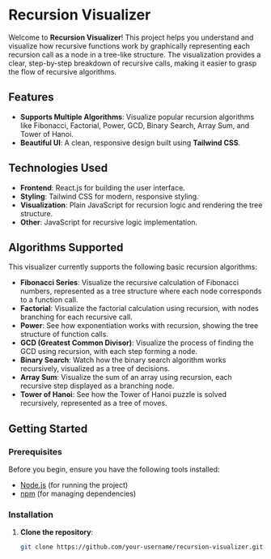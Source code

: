 # Recursion Visualizer

Welcome to **Recursion Visualizer**! This project helps you understand and visualize how recursive functions work by graphically representing each recursion call as a node in a tree-like structure. The visualization provides a clear, step-by-step breakdown of recursive calls, making it easier to grasp the flow of recursive algorithms.

## Features

- **Supports Multiple Algorithms**: Visualize popular recursion algorithms like Fibonacci, Factorial, Power, GCD, Binary Search, Array Sum, and Tower of Hanoi.
- **Beautiful UI**: A clean, responsive design built using **Tailwind CSS**.

## Technologies Used

- **Frontend**: React.js for building the user interface.
- **Styling**: Tailwind CSS for modern, responsive styling.
- **Visualization**: Plain JavaScript for recursion logic and rendering the tree structure.
- **Other**: JavaScript for recursive logic implementation.

## Algorithms Supported

This visualizer currently supports the following basic recursion algorithms:

- **Fibonacci Series**: Visualize the recursive calculation of Fibonacci numbers, represented as a tree structure where each node corresponds to a function call.
- **Factorial**: Visualize the factorial calculation using recursion, with nodes branching for each recursive call.
- **Power**: See how exponentiation works with recursion, showing the tree structure of function calls.
- **GCD (Greatest Common Divisor)**: Visualize the process of finding the GCD using recursion, with each step forming a node.
- **Binary Search**: Watch how the binary search algorithm works recursively, visualized as a tree of decisions.
- **Array Sum**: Visualize the sum of an array using recursion, each recursive step displayed as a branching node.
- **Tower of Hanoi**: See how the Tower of Hanoi puzzle is solved recursively, represented as a tree of moves.

## Getting Started

### Prerequisites

Before you begin, ensure you have the following tools installed:

- [Node.js](https://nodejs.org/) (for running the project)
- [npm](https://www.npmjs.com/) (for managing dependencies)

### Installation

1. **Clone the repository**:

   ```bash
   git clone https://github.com/your-username/recursion-visualizer.git
